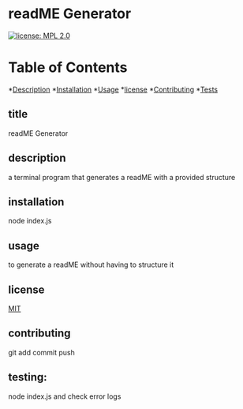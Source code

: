 # readME Generator

  [![license: MPL 2.0](https://img.shields.io/badge/license-MPL_2.0-brightgreen.svg)](https://opensource.org/licenses/MPL-2.0)
  # Table of Contents
  *[Description](#description)
  *[Installation](#installation)
  *[Usage](#usage)
  *[license](#license)
  *[Contributing](#contributing)
  *[Tests](#tests)

  
  ## title
  readME Generator

  ## description
  a terminal program that generates a readME with a provided structure
 
  ## installation
  node index.js
 
  ## usage
  to generate a readME without having to structure it 

  ## license

[MIT](#license)

  ## contributing
  git add commit push

  ## testing:
  node index.js and check error logs
